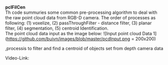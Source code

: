 **pclFilCen**\
Th code summuries some common pre-processing algorithm to deal with the raw point cloud data from RGB-D camera. The order of processes as following: (1) voxelize, (2) passThroughFilter - distance filter, (3) planar filter, (4) segmentation, (5) centroid Identification.\
The point cloud data input as the image below:
![Input point cloud Data 1](https://github.com/buivn/images/blob/master/pcdInput.png = 200x200)

,processis to filter and find a centroid of objects set from depth camera data

Video-Link:
